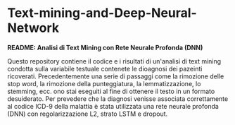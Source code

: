 # Text-mining-and-Deep-Neural-Network


**README: Analisi di Text Mining con Rete Neurale Profonda (DNN)**

Questo repository contiene il codice e i risultati di un'analisi di text mining condotta sulla variabile testuale contenete le dioagnosi dei pazeinti ricoverati. Precedentemente una serie di passaggi come la rimozione delle stop word, la rimozione della punteggiatura, la lemmatizzazione, lo stemming, ecc. ono stai eseguiti al fine di ottenere il testo in un formato desuiderato. Per prevedere che la diagnosi venisse associata correttamente al codice ICD-9 della malattia è stata utilizzata una rete neurale profonda (DNN) con regolarizzazione L2, strato LSTM e dropout.

